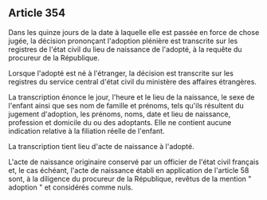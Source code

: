 Article 354
----
Dans les quinze jours de la date à laquelle elle est passée en force de chose
jugée, la décision prononçant l'adoption plénière est transcrite sur les
registres de l'état civil du lieu de naissance de l'adopté, à la requête du
procureur de la République.

Lorsque l'adopté est né à l'étranger, la décision est transcrite sur les
registres du service central d'état civil du ministère des affaires étrangères.

La transcription énonce le jour, l'heure et le lieu de la naissance, le sexe de
l'enfant ainsi que ses nom de famille et prénoms, tels qu'ils résultent du
jugement d'adoption, les prénoms, noms, date et lieu de naissance, profession et
domicile du ou des adoptants. Elle ne contient aucune indication relative à la
filiation réelle de l'enfant.

La transcription tient lieu d'acte de naissance à l'adopté.

L'acte de naissance originaire conservé par un officier de l'état civil français
et, le cas échéant, l'acte de naissance établi en application de l'article 58
sont, à la diligence du procureur de la République, revêtus de la mention "
adoption " et considérés comme nuls.
